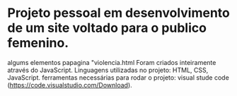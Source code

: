 # Projeto pessoal em desenvolvimento de um site voltado para o publico femenino. 
algums elementos papagina "violencia.html Foram criados inteiramente através do JavaScript.
Linguagens utilizadas no projeto: HTML, CSS, JavaScript.
ferramentas necessárias para rodar o projeto: visual stude code (https://code.visualstudio.com/Download).




